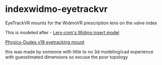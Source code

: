 # indexwidmo-eyetrackvr
EyeTrackVR mounts for the WidmoVR prescription lens on the valve index

This is modeled after -
[Lerx-cnm's Widmo insert model](https://github.com/Lerx-cnm/WidmovrIndexInsert)

[Physics-Dudes v18 eyetracking mount](https://github.com/Physics-Dude/Phys-Index-EyetrackVR-HW/blob/main/ETVR%20ValveIndex%20Cam-LED%20Mount%20Rings/Index-EyetrackVRv4%20v18%20Print%20Me.stl)

this was made by someone with little to no 3d modeling/cad experience with guesstimated dimensions so excuse the poor topology
